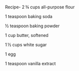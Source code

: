 Recipe-
2 ¾ cups all-purpose flour

1 teaspoon baking soda

½ teaspoon baking powder

1 cup butter, softened

1 ½ cups white sugar 

1 egg

1 teaspoon vanilla extract